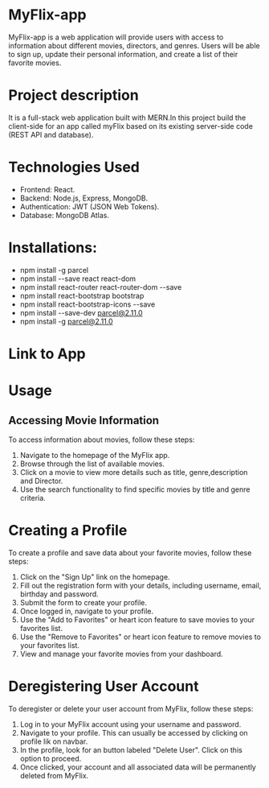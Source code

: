 # MyFlix-app

MyFlix-app is a web application will provide users with access to information about different
movies, directors, and genres. Users will be able to sign up, update their
personal information, and create a list of their favorite movies.

# Project description
It is a full-stack web application built with MERN.In this project build the client-side for an app called myFlix based on its
existing server-side code (REST API and database).

# Technologies Used
* Frontend: React.
* Backend: Node.js, Express, MongoDB.
* Authentication: JWT (JSON Web Tokens).
* Database: MongoDB Atlas.

# Installations:
* npm install -g parcel
* npm install --save react react-dom
* npm install react-router react-router-dom --save
* npm install react-bootstrap bootstrap
* npm install react-bootstrap-icons --save
* npm install --save-dev parcel@2.11.0
* npm install -g parcel@2.11.0

# Link to App


# Usage
##  Accessing Movie Information
To access information about movies, follow these steps:
1. Navigate to the homepage of the MyFlix app.
2. Browse through the list of available movies.
3. Click on a movie to view more details such as title, genre,description and Director.
4. Use the search functionality to find specific movies by title and genre criteria.

# Creating a Profile
To create a profile and save data about your favorite movies, follow these steps:
1. Click on the "Sign Up" link on the homepage.
2. Fill out the registration form with your details, including username, email, birthday and password.
3. Submit the form to create your profile.
4. Once logged in, navigate to your profile.
5. Use the "Add to Favorites"  or heart icon feature to save movies to your favorites list.
5. Use the "Remove to Favorites" or heart icon feature to remove movies to your favorites list.
6. View and manage your favorite movies from your dashboard.

# Deregistering User Account
To deregister or delete your user account from MyFlix, follow these steps:
1. Log in to your MyFlix account using your username and password.
2. Navigate to your profile. This can usually be accessed by clicking on profile lik on navbar.
3. In the profile, look for an button labeled "Delete User". Click on this option to proceed.
5. Once clicked, your account and all associated data will be permanently deleted from MyFlix. 







